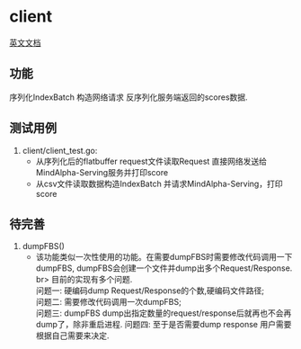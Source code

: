 # client
[英文文档](README.md)

## 功能
序列化IndexBatch
构造网络请求
反序列化服务端返回的scores数据.


## 测试用例
1. client/client_test.go: <br>
    *  从序列化后的flatbuffer request文件读取Request 直接网络发送给MindAlpha-Serving服务并打印score
    *  从csv文件读取数据构造IndexBatch 并请求MindAlpha-Serving，打印score

## 待完善
1. dumpFBS()
    *  该功能类似一次性使用的功能。在需要dumpFBS时需要修改代码调用一下dumpFBS, dumpFBS会创建一个文件并dump出多个Request/Response. br>
    目前的实现有多个问题. <br>
    问题一: 硬编码dump Request/Response的个数,硬编码文件路径; <br>
    问题二: 需要修改代码调用一次dumpFBS; <br>
    问题三: dumpFBS dump出指定数量的request/response后就再也不会再dump了，除非重启进程.
    问题四: 至于是否需要dump response 用户需要根据自己需要来决定.
